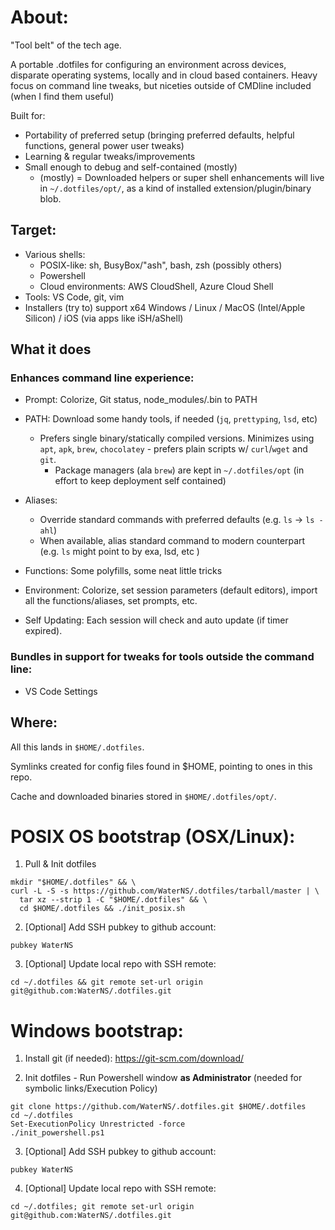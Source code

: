 # About:
"Tool belt" of the tech age.

A portable .dotfiles for configuring an environment across devices, disparate operating systems, locally and in cloud based containers. Heavy focus on command line tweaks, but niceties outside of CMDline included (when I find them useful)

Built for:
- Portability of preferred setup (bringing preferred defaults, helpful functions, general power user tweaks)
- Learning & regular tweaks/improvements
- Small enough to debug and self-contained (mostly)
  - (mostly) = Downloaded helpers or super shell enhancements will live in `~/.dotfiles/opt/`, as a kind of installed extension/plugin/binary blob.

## Target:
- Various shells:
  - POSIX-like: sh, BusyBox/"ash", bash, zsh (possibly others)
  - Powershell
  - Cloud environments: AWS CloudShell, Azure Cloud Shell
- Tools: VS Code, git, vim
- Installers (try to) support x64 Windows / Linux / MacOS (Intel/Apple Silicon) / iOS (via apps like iSH/aShell)

## What it does

### Enhances command line experience:
- Prompt: Colorize, Git status, node_modules/.bin to PATH

- PATH: Download some handy tools, if needed (`jq`, `prettyping`, `lsd`, etc)
  - Prefers single binary/statically compiled versions. Minimizes using `apt`, `apk`, `brew`, `chocolatey` - prefers plain scripts w/ `curl`/`wget` and `git`.
    - Package managers (ala `brew`) are kept in `~/.dotfiles/opt` (in effort to keep deployment self contained)

- Aliases:
  - Override standard commands with preferred defaults (e.g. `ls` -> `ls -ahl`)
  - When available, alias standard command to modern counterpart (e.g. `ls` might point to by exa, lsd, etc )
- Functions: Some polyfills, some neat little tricks

- Environment: Colorize, set session parameters (default editors), import all the functions/aliases, set prompts, etc.
- Self Updating: Each session will check and auto update (if timer expired).

### Bundles in support for tweaks for tools outside the command line:
- VS Code Settings

## Where:
All this lands in `$HOME/.dotfiles`.

Symlinks created for config files found in $HOME, pointing to ones in this repo.

Cache and downloaded binaries stored in `$HOME/.dotfiles/opt/`.


# POSIX OS bootstrap (OSX/Linux):
1. Pull & Init dotfiles
```
mkdir "$HOME/.dotfiles" && \
curl -L -S -s https://github.com/WaterNS/.dotfiles/tarball/master | \
  tar xz --strip 1 -C "$HOME/.dotfiles" && \
  cd $HOME/.dotfiles && ./init_posix.sh
```

2. [Optional] Add SSH pubkey to github account:
```
pubkey WaterNS
```

3. [Optional] Update local repo with SSH remote:
```
cd ~/.dotfiles && git remote set-url origin git@github.com:WaterNS/.dotfiles.git
```

# Windows bootstrap:
1. Install git (if needed): https://git-scm.com/download/

2. Init dotfiles - Run Powershell window **as Administrator** (needed for symbolic links/Execution Policy)
```
git clone https://github.com/WaterNS/.dotfiles.git $HOME/.dotfiles
cd ~/.dotfiles
Set-ExecutionPolicy Unrestricted -force
./init_powershell.ps1
```

3. [Optional] Add SSH pubkey to github account:
```
pubkey WaterNS
```

4. [Optional] Update local repo with SSH remote:
```
cd ~/.dotfiles; git remote set-url origin git@github.com:WaterNS/.dotfiles.git
```
